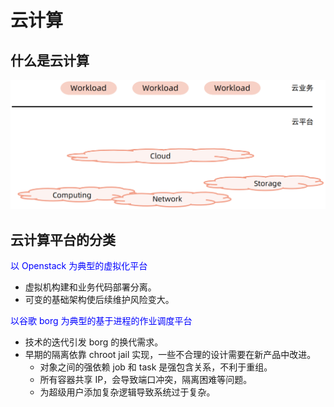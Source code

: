 # 云计算
## 什么是云计算
![什么是云计算](images/%E4%BB%80%E4%B9%88%E6%98%AF%E4%BA%91%E8%AE%A1%E7%AE%97.png)

## 云计算平台的分类
<font color=blue>以 Openstack 为典型的虚拟化平台</font>

- 虚拟机构建和业务代码部署分离。
- 可变的基础架构使后续维护风险变大。

<font color=blue>以谷歌 borg 为典型的基于进程的作业调度平台</font>

- 技术的迭代引发 borg 的换代需求。 
- 早期的隔离依靠 chroot jail 实现，一些不合理的设计需要在新产品中改进。
    - 对象之间的强依赖 job 和 task 是强包含关系，不利于重组。
    - 所有容器共享 IP，会导致端口冲突，隔离困难等问题。
    - 为超级用户添加复杂逻辑导致系统过于复杂。
